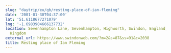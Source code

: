 ```yaml
---
slug: "daytrip/eu/gb/resting-place-of-ian-fleming"
date: '2001-01-30T04:37:00'
lat: '51.6118677271079'
lng: '-1.6983904666137732'
location: Sevenhampton Lane, Sevenhampton, Highworth, Swindon, England, SN6 7QB, United
  Kingdom
external_url: https://www.swindonweb.com/?m=2&s=87&ss=91&c=2038
title: Resting place of Ian Fleming
---
```



